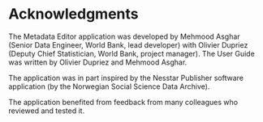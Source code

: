 # Acknowledgments

The Metadata Editor application was developed by Mehmood Asghar (Senior Data Engineer, World Bank, lead developer) with Olivier Dupriez (Deputy Chief Statistician, World Bank, project manager). The User Guide was written by Olivier Dupriez and Mehmood Asghar.

The application was in part inspired by the Nesstar Publisher software application (by the Norwegian Social Science Data Archive). 

The application benefited from feedback from many colleagues who reviewed and tested it. 






